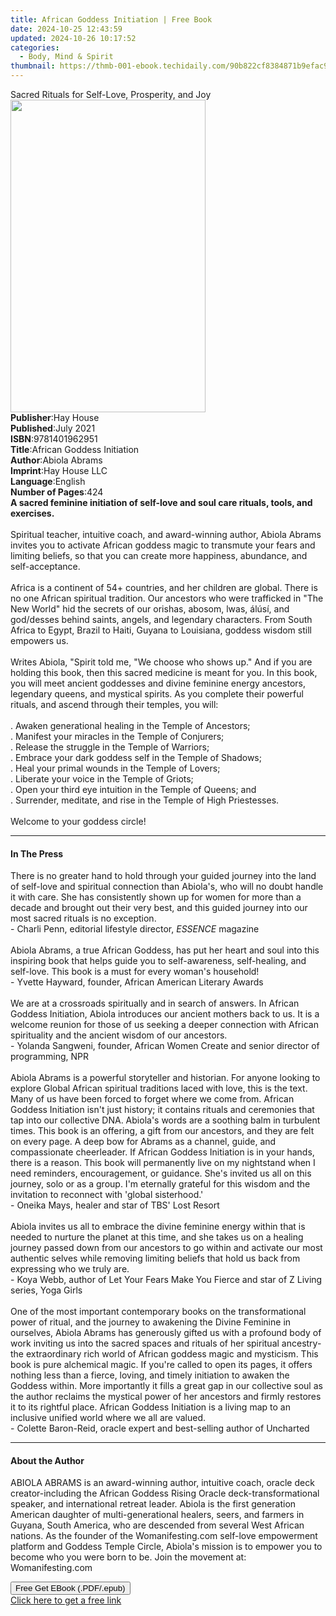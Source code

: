 ```yaml
---
title: African Goddess Initiation | Free Book
date: 2024-10-25 12:43:59
updated: 2024-10-26 10:17:52
categories:
  - Body, Mind & Spirit
thumbnail: https://thmb-001-ebook.techidaily.com/90b822cf8384871b9efac961a43e3b5549f280262d7ffa90a4873d3fcb54316f.jpg
---
```

<main id="book-container">
  <div class="flex flex-col">
    <div class="book-brief flex-1 py-6 px-4 sm:p-6 md:py-10 md:px-8">
      <!-- brief-->
      <div class="book-brief-main">
        Sacred Rituals for Self-Love, Prosperity, and Joy
      </div>
    </div>
    <div
      class="book-meta-info flex-1 grid gap-4 col-start-1 col-end-3 row-start-1 sm:mb-6 sm:grid-cols-4 lg:gap-6 lg:col-start-2 lg:row-end-6 lg:row-span-6 lg:mb-0"
    >
      <div
        class="book-meta-info-left place-content-center mt-4 p-4 text-sm leading-6 col-start-2 col-span-2 dark:text-slate-400"
      >
        <img
          class="w-full h-500 object-cover rounded-lg sm:h-255 sm:col-span-2 lg:col-span-full"
          src="https://img-001-ebook.techidaily.com/4301aed0fdb934883b404e43d082cb64876bf848676ba39cd4395b0cb560ff79.jpg"
          alt=""
          width="312"
          height="500"
        />
      </div>
      <div
        class="book-meta-info-right mt-2 col-start-1 row-start-2 col-span-3 self-center"
      >
        <!-- meta data  -->
        <div class="flex flex-col px-4 md:px-8">
          <div class="flex-1">
            <strong>Publisher</strong>:<span class="px-2">Hay House</span>
          </div>
          <div class="flex-1">
            <strong>Published</strong>:<span class="px-2">July 2021</span>
          </div>
          <div class="flex-1">
            <strong>ISBN</strong>:<span class="px-2">9781401962951</span>
          </div>
          <div class="flex-1">
            <strong>Title</strong>:<span class="px-2"
              >African Goddess Initiation</span
            >
          </div>
          <div class="flex-1">
            <strong>Author</strong>:<span class="px-2">Abiola Abrams</span>
          </div>
          <div class="flex-1">
            <strong>Imprint</strong>:<span class="px-2">Hay House LLC</span>
          </div>
          <div class="flex-1">
            <strong>Language</strong>:<span class="px-2">English</span>
          </div>
          <div class="flex-1">
            <strong>Number of Pages</strong>:<span class="px-2">424</span>
          </div>
        </div>
      </div>
    </div>
    <div class="book-description flex-1 py-6 px-4 sm:p-6 md:py-10 md:px-8">
      <div class="book-description-main">
        <div accordion-content="" id="description">
          <b
            >A sacred feminine initiation of self-love and soul care rituals,
            tools, and exercises.</b
          ><br /><b><br /></b>Spiritual teacher, intuitive coach, and
          award-winning author, Abiola Abrams invites you to activate African
          goddess magic to transmute your fears and limiting beliefs, so that
          you can create more happiness, abundance, and self-acceptance.<br /><br />Africa
          is a continent of 54+ countries, and her children are global. There is
          no one African spiritual tradition. Our ancestors who were trafficked
          in "The New World" hid the secrets of our orishas, abosom, lwas,
          álúsí, and god/desses behind saints, angels, and legendary characters.
          From South Africa to Egypt, Brazil to Haiti, Guyana to Louisiana,
          goddess wisdom still empowers us.<br /><br />Writes Abiola, "Spirit
          told me, "We choose who shows up." And if you are holding this book,
          then this sacred medicine is meant for you. In this book, you will
          meet ancient goddesses and divine feminine energy ancestors, legendary
          queens, and mystical spirits. As you complete their powerful rituals,
          and ascend through their temples, you will:<br /><br />. Awaken
          generational healing in the Temple of Ancestors;<br />. Manifest your
          miracles in the Temple of Conjurers;<br />. Release the struggle in
          the Temple of Warriors;<br />. Embrace your dark goddess self in the
          Temple of Shadows;<br />. Heal your primal wounds in the Temple of
          Lovers;<br />. Liberate your voice in the Temple of Griots;<br />.
          Open your third eye intuition in the Temple of Queens; and<br />.
          Surrender, meditate, and rise in the Temple of High Priestesses.<br /><br />Welcome
          to your goddess circle!
        </div>
        <div class="accordion-fader"></div>
      </div>
    </div>
    <div class="book-excerpts flex-1 py-6 px-4 sm:p-6 md:py-10 md:px-8">
      <!-- excerpts-->
      <div class="book-excerpts-main">
        <hr />
        <h4 class="placeholder placeholder-heading">
          <span>In The Press</span>
        </h4>
        <p>
          There is no greater hand to hold through your guided journey into the
          land of self-love and spiritual connection than Abiola's, who will no
          doubt handle it with care. She has consistently shown up for women for
          more than a decade and brought out their very best, and this guided
          journey into our most sacred rituals is no exception.<br />
          - Charli Penn, editorial lifestyle director,
          <i>ESSENCE</i> magazine<br /><br />Abiola Abrams, a true African
          Goddess, has put her heart and soul into this inspiring book that
          helps guide you to self-awareness, self-healing, and self-love. This
          book is a must for every woman's household!<br />
          - Yvette Hayward, founder, African American Literary Awards&nbsp;<br /><br />We
          are at a crossroads spiritually and in search of answers. In African
          Goddess Initiation, Abiola introduces our ancient mothers back to us.
          It is a welcome reunion for those of us seeking a deeper connection
          with African spirituality and the ancient wisdom of our ancestors.<br />
          - Yolanda Sangweni, founder, African Women Create and senior director
          of programming, NPR<br /><br />Abiola Abrams is a powerful storyteller
          and historian. For anyone looking to explore Global African spiritual
          traditions laced with love, this is the text. Many of us have been
          forced to forget where we come from. African Goddess Initiation isn't
          just history; it contains rituals and ceremonies that tap into our
          collective DNA. Abiola's words are a soothing balm in turbulent times.
          This book is an offering, a gift from our ancestors, and they are felt
          on every page. A deep bow for Abrams as a channel, guide, and
          compassionate cheerleader. If African Goddess Initiation is in your
          hands, there is a reason. This book will permanently live on my
          nightstand when I need reminders, encouragement, or guidance. She's
          invited us all on this journey, solo or as a group. I'm eternally
          grateful for this wisdom and the invitation to reconnect with 'global
          sisterhood.'<br />
          - Oneika Mays, healer and star of TBS' Lost Resort&nbsp;<br /><br />Abiola
          invites us all to embrace the divine feminine energy within that is
          needed to nurture the planet at this time, and she takes us on a
          healing journey passed down from our ancestors to go within and
          activate our most authentic selves while removing limiting beliefs
          that hold us back from expressing who we truly are.<br />
          - Koya Webb, author of Let Your Fears Make You Fierce and star of Z
          Living series, Yoga Girls&nbsp;<br /><br />One of the most important
          contemporary books on the transformational power of ritual, and the
          journey to awakening the Divine Feminine in ourselves, Abiola Abrams
          has generously gifted us with a profound body of work inviting us into
          the sacred spaces and rituals of her spiritual ancestry-the
          extraordinary rich world of African goddess magic and mysticism. This
          book is pure alchemical magic. If you're called to open its pages, it
          offers nothing less than a fierce, loving, and timely initiation to
          awaken the Goddess within. More importantly it fills a great gap in
          our collective soul as the author reclaims the mystical power of her
          ancestors and firmly restores it to its rightful place. African
          Goddess Initiation is a living map to an inclusive unified world where
          we all are valued.<br />
          - Colette Baron-Reid, oracle expert and best-selling author of
          Uncharted
        </p>
      </div>
    </div>
    <div class="book-about-author flex-1 py-6 px-4 sm:p-6 md:py-10 md:px-8">
      <!-- about author-->
      <div class="book-main-author-main">
        <hr />
        <h4 class="placeholder placeholder-heading">
          <span>About the Author</span>
        </h4>
        <p>
          ABIOLA ABRAMS is an award-winning author, intuitive coach, oracle deck
          creator-including the African Goddess Rising Oracle
          deck-transformational speaker, and international retreat leader.
          Abiola is the first generation American daughter of multi-generational
          healers, seers, and farmers in Guyana, South America, who are
          descended from several West African nations. As the founder of the
          Womanifesting.com self-love empowerment platform and Goddess Temple
          Circle, Abiola's mission is to empower you to become who you were born
          to be. Join the movement at: Womanifesting.com
        </p>
      </div>
    </div>
    <div class="book-free-get flex-1 py-6 px-4 sm:p-6 md:py-10 md:px-8">
      <button
        id="btn-free-get"
        class="bg-blue-500 hover:bg-blue-700 text-white font-bold py-2 px-4 rounded"
      >
        Free Get EBook (.PDF/.epub)
      </button>
      <div id="countdown-display" class="px-2 text-lg mt-2"></div>
      <a
        id="free-link"
        class="hidden bg-blue-500 hover:bg-blue-700 text-white font-bold py-2 px-4 rounded"
        href="https://www.ebooks.com/en-us/book/210128582/african-goddess-initiation/abiola-abrams/"
        target="_blank"
        >Click here to get a free link</a
      >
    </div>
    <script>
      let countdownTime = 0;
      let countdownInterval = null;
      document
        .getElementById('btn-free-get')
        .addEventListener('click', startCountdown);
      function startCountdown() {
        countdownTime = new Date().getTime() + 60000 * 3;
        countdownInterval = setInterval(updateCountdown, 1000);
        document.getElementById('btn-free-get').disabled = true;
        document
          .getElementById('btn-free-get')
          .classList.add('bg-gray-500', 'cursor-not-allowed');
      }
      function updateCountdown() {
        let currentTime = new Date().getTime();
        let timeLeft = countdownTime - currentTime;
        let secondsLeft = Math.floor(timeLeft / 1000);
        document.getElementById('countdown-display').innerHTML =
          `Remaining time: ${secondsLeft} seconds.`;
        if (secondsLeft <= 0) {
          clearInterval(countdownInterval);
          document.getElementById('btn-free-get').classList.add('hidden');
          document.getElementById('free-link').classList.remove('hidden');
          document.getElementById('countdown-display').innerHTML = '';
        }
      }
    </script>
  </div>
</main>
